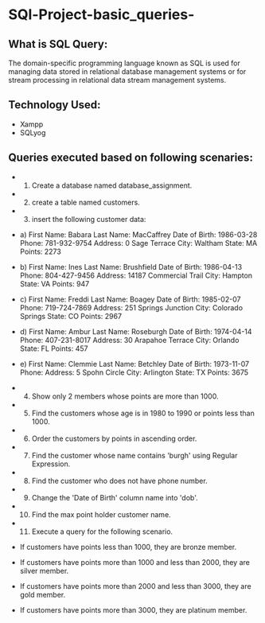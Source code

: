 # SQl-Project-basic_queries-
## What is SQL Query:
The domain-specific programming language known as SQL is used for managing data stored in relational database management systems or for stream processing in relational data stream management systems.

## Technology Used:
- Xampp
- SQLyog

## Queries executed based on following scenaries:
- 1. Create a database named database_assignment.
- 2. create a table named customers.
- 3. insert the following customer data:
- a) First Name: Babara Last Name: MacCaffrey Date of Birth: 1986-03-28 Phone: 781-932-9754 Address: 0 Sage Terrace City: Waltham State: MA Points: 2273

- b) First Name: Ines Last Name: Brushfield Date of Birth: 1986-04-13 Phone: 804-427-9456 Address: 14187 Commercial Trail City: Hampton State: VA Points: 947
- c) First Name: Freddi Last Name: Boagey Date of Birth: 1985-02-07 Phone: 719-724-7869 Address: 251 Springs Junction City: Colorado Springs State: CO Points: 2967
- d) First Name: Ambur Last Name: Roseburgh Date of Birth: 1974-04-14 Phone: 407-231-8017 Address: 30 Arapahoe Terrace City: Orlando State: FL Points: 457
- e) First Name: Clemmie Last Name: Betchley Date of Birth: 1973-11-07 Phone: Address: 5 Spohn Circle City: Arlington State: TX Points: 3675

- 4. Show only 2 members whose points are more than 1000.
- 5. Find the customers whose age is in 1980 to 1990 or points less than 1000.
- 6. Order the customers by points in ascending order.
- 7. Find the customer whose name contains 'burgh' using Regular Expression.
- 8. Find the customer who does not have phone number.
- 9. Change the 'Date of Birth' column name into 'dob'.
- 10. Find the max point holder customer name.
- 11. Execute a query for the following scenario.

- If customers have points less than 1000, they are bronze member.
- If customers have points more than 1000 and less than 2000, they are silver member.
- If customers have points more than 2000 and less than 3000, they are gold member.
- If customers have points more than 3000, they are platinum member.
